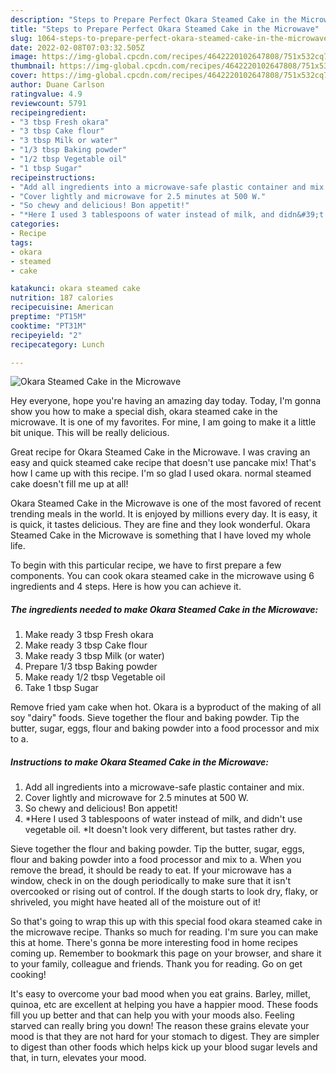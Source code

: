 ```yaml
---
description: "Steps to Prepare Perfect Okara Steamed Cake in the Microwave"
title: "Steps to Prepare Perfect Okara Steamed Cake in the Microwave"
slug: 1064-steps-to-prepare-perfect-okara-steamed-cake-in-the-microwave
date: 2022-02-08T07:03:32.505Z
image: https://img-global.cpcdn.com/recipes/4642220102647808/751x532cq70/okara-steamed-cake-in-the-microwave-recipe-main-photo.jpg
thumbnail: https://img-global.cpcdn.com/recipes/4642220102647808/751x532cq70/okara-steamed-cake-in-the-microwave-recipe-main-photo.jpg
cover: https://img-global.cpcdn.com/recipes/4642220102647808/751x532cq70/okara-steamed-cake-in-the-microwave-recipe-main-photo.jpg
author: Duane Carlson
ratingvalue: 4.9
reviewcount: 5791
recipeingredient:
- "3 tbsp Fresh okara"
- "3 tbsp Cake flour"
- "3 tbsp Milk or water"
- "1/3 tbsp Baking powder"
- "1/2 tbsp Vegetable oil"
- "1 tbsp Sugar"
recipeinstructions:
- "Add all ingredients into a microwave-safe plastic container and mix."
- "Cover lightly and microwave for 2.5 minutes at 500 W."
- "So chewy and delicious! Bon appetit!"
- "*Here I used 3 tablespoons of water instead of milk, and didn&#39;t use vegetable oil. *It doesn&#39;t look very different, but tastes rather dry."
categories:
- Recipe
tags:
- okara
- steamed
- cake

katakunci: okara steamed cake 
nutrition: 187 calories
recipecuisine: American
preptime: "PT15M"
cooktime: "PT31M"
recipeyield: "2"
recipecategory: Lunch

---
```



![Okara Steamed Cake in the Microwave](https://img-global.cpcdn.com/recipes/4642220102647808/751x532cq70/okara-steamed-cake-in-the-microwave-recipe-main-photo.jpg)

Hey everyone, hope you're having an amazing day today. Today, I'm gonna show you how to make a special dish, okara steamed cake in the microwave. It is one of my favorites. For mine, I am going to make it a little bit unique. This will be really delicious.

Great recipe for Okara Steamed Cake in the Microwave. I was craving an easy and quick steamed cake recipe that doesn&#39;t use pancake mix! That&#39;s how I came up with this recipe. I&#39;m so glad I used okara. normal steamed cake doesn&#39;t fill me up at all!

Okara Steamed Cake in the Microwave is one of the most favored of recent trending meals in the world. It is enjoyed by millions every day. It is easy, it is quick, it tastes delicious. They are fine and they look wonderful. Okara Steamed Cake in the Microwave is something that I have loved my whole life.


To begin with this particular recipe, we have to first prepare a few components. You can cook okara steamed cake in the microwave using 6 ingredients and 4 steps. Here is how you can achieve it.

<!--inarticleads1-->

##### The ingredients needed to make Okara Steamed Cake in the Microwave:

1. Make ready 3 tbsp Fresh okara
1. Make ready 3 tbsp Cake flour
1. Make ready 3 tbsp Milk (or water)
1. Prepare 1/3 tbsp Baking powder
1. Make ready 1/2 tbsp Vegetable oil
1. Take 1 tbsp Sugar


Remove fried yam cake when hot. Okara is a byproduct of the making of all soy &#34;dairy&#34; foods. Sieve together the flour and baking powder. Tip the butter, sugar, eggs, flour and baking powder into a food processor and mix to a. 

<!--inarticleads2-->

##### Instructions to make Okara Steamed Cake in the Microwave:

1. Add all ingredients into a microwave-safe plastic container and mix.
1. Cover lightly and microwave for 2.5 minutes at 500 W.
1. So chewy and delicious! Bon appetit!
1. *Here I used 3 tablespoons of water instead of milk, and didn&#39;t use vegetable oil. *It doesn&#39;t look very different, but tastes rather dry.


Sieve together the flour and baking powder. Tip the butter, sugar, eggs, flour and baking powder into a food processor and mix to a. When you remove the bread, it should be ready to eat. If your microwave has a window, check in on the dough periodically to make sure that it isn&#39;t overcooked or rising out of control. If the dough starts to look dry, flaky, or shriveled, you might have heated all of the moisture out of it! 

So that's going to wrap this up with this special food okara steamed cake in the microwave recipe. Thanks so much for reading. I'm sure you can make this at home. There's gonna be more interesting food in home recipes coming up. Remember to bookmark this page on your browser, and share it to your family, colleague and friends. Thank you for reading. Go on get cooking!

It's easy to overcome your bad mood when you eat grains. Barley, millet, quinoa, etc are excellent at helping you have a happier mood. These foods fill you up better and that can help you with your moods also. Feeling starved can really bring you down! The reason these grains elevate your mood is that they are not hard for your stomach to digest. They are simpler to digest than other foods which helps kick up your blood sugar levels and that, in turn, elevates your mood.
